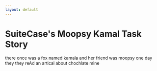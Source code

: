 ```yaml
---
layout: default
---
```



# SuiteCase's Moopsy Kamal Task Story

there once was a fox named kamala and her friend was moopsy one day they they reAd an artical about chochlate mine
